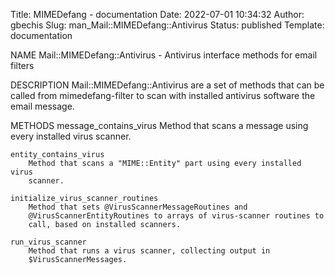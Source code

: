 Title: MIMEDefang - documentation
Date: 2022-07-01 10:34:32
Author: gbechis
Slug: man_Mail::MIMEDefang::Antivirus
Status: published
Template: documentation


NAME
    Mail::MIMEDefang::Antivirus - Antivirus interface methods for email
    filters

DESCRIPTION
    Mail::MIMEDefang::Antivirus are a set of methods that can be called from
    mimedefang-filter to scan with installed antivirus software the email
    message.

METHODS
    message_contains_virus
        Method that scans a message using every installed virus scanner.

    entity_contains_virus
        Method that scans a "MIME::Entity" part using every installed virus
        scanner.

    initialize_virus_scanner_routines
        Method that sets @VirusScannerMessageRoutines and
        @VirusScannerEntityRoutines to arrays of virus-scanner routines to
        call, based on installed scanners.

    run_virus_scanner
        Method that runs a virus scanner, collecting output in
        $VirusScannerMessages.
